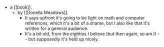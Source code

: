 - a [[book]].
  - by [[Donella Meadows]].
    - It says upfront it's going to be light on math and computer references, which it's a bit of a shame, but I also like that it's written for a general audience.
    - It's a bit old, from the eighties I believe (but then again, so am I) -- but supposedly it's held up nicely.
